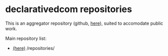 # declarativedcom repositories
This is an aggregator repository (github, [here](https://github.com/declarativedcom/aggd)), suited to accomodate public work.

Main repository list:
- [(here)](https://github.com/orgs/declarativedcom/repositories) /repositories/
